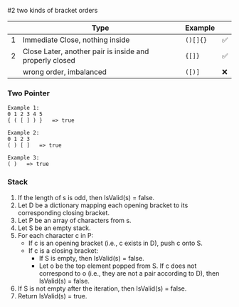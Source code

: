 #2 two kinds of bracket orders

|   | Type                                                    | Example  |   |
|---|---------------------------------------------------------|----------|---|
| 1 | Immediate Close, nothing inside                         | `()[]{}` | ✅ |
| 2 | Close Later, another pair is inside and properly closed | `{[]}`   | ✅ |
|   | wrong order, imbalanced                                 | `([)]`   | ❌ |

### Two Pointer
```
Example 1:
0 1 2 3 4 5
{ ( [ ] ) }   => true

Example 2:
0 1 2 3 
( ) [ ]   => true

Example 3:
( )   => true

```

### Stack
1. If the length of s is odd, then IsValid(s) = false.
2. Let D be a dictionary mapping each opening bracket to its corresponding closing bracket.
3. Let P be an array of characters from s.
4. Let S be an empty stack.
5. For each character c in P:
   - If c is an opening bracket (i.e., c exists in D), push c onto S.
   - If c is a closing bracket:
     - If S is empty, then IsValid(s) = false.
     - Let o be the top element popped from S. If c does not correspond to o (i.e., they are not a pair according to D), then IsValid(s) = false.
6. If S is not empty after the iteration, then IsValid(s) = false. 
7. Return IsValid(s) = true.
